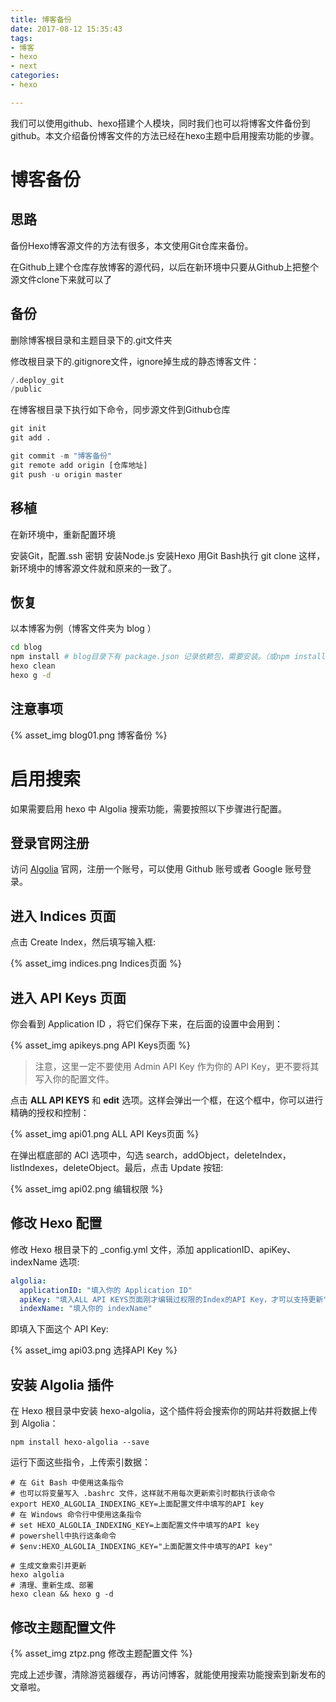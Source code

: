 ```yaml
---
title: 博客备份
date: 2017-08-12 15:35:43
tags: 
- 博客 
- hexo 
- next
categories: 
- hexo

---
```


我们可以使用github、hexo搭建个人模块，同时我们也可以将博客文件备份到github。本文介绍备份博客文件的方法已经在hexo主题中启用搜索功能的步骤。

<!-- more -->


# 博客备份

## 思路

备份Hexo博客源文件的方法有很多，本文使用Git仓库来备份。

在Github上建个仓库存放博客的源代码，以后在新环境中只要从Github上把整个源文件clone下来就可以了

## 备份

删除博客根目录和主题目录下的.git文件夹

修改根目录下的.gitignore文件，ignore掉生成的静态博客文件：

``` python
/.deploy_git
/public
```

在博客根目录下执行如下命令，同步源文件到Github仓库

``` python
git init
git add .

git commit -m "博客备份"
git remote add origin [仓库地址]
git push -u origin master
```

## 移植

在新环境中，重新配置环境

安装Git，配置.ssh 密钥
安装Node.js
安装Hexo
用Git Bash执行
git clone
这样，新环境中的博客源文件就和原来的一致了。

## 恢复

以本博客为例（博客文件夹为 blog ）

``` bash
cd blog
npm install # blog目录下有 package.json 记录依赖包，需要安装。（或npm install 软件包... 逐个安装）
hexo clean
hexo g -d
```

## 注意事项

{% asset_img blog01.png 博客备份 %}


# 启用搜索


如果需要启用 hexo 中 Algolia 搜索功能，需要按照以下步骤进行配置。

## 登录官网注册

访问 [Algolia](https://Algolia) 官网，注册一个账号，可以使用 Github 账号或者 Google 账号登录。

## 进入 Indices 页面

点击 Create Index，然后填写输入框:

{% asset_img indices.png Indices页面 %}

## 进入 API Keys 页面

你会看到 Application ID ，将它们保存下来，在后面的设置中会用到：

{% asset_img apikeys.png API Keys页面 %}

>注意，这里一定不要使用 Admin API Key 作为你的 API Key，更不要将其写入你的配置文件。

点击 **ALL API KEYS** 和 **edit** 选项。这样会弹出一个框，在这个框中，你可以进行精确的授权和控制：

{% asset_img api01.png ALL API Keys页面 %}

在弹出框底部的 ACl 选项中，勾选 search，addObject，deleteIndex，listIndexes，deleteObject。最后，点击 Update 按钮:

{% asset_img api02.png 编辑权限 %}


## 修改 Hexo 配置

修改 Hexo 根目录下的 _config.yml 文件，添加 applicationID、apiKey、indexName 选项:

```yaml
algolia:
  applicationID: "填入你的 Application ID"
  apiKey: "填入ALL API KEYS页面刚才编辑过权限的Index的API Key，才可以支持更新"
  indexName: "填入你的 indexName"
```

即填入下面这个 API Key:

{% asset_img api03.png 选择API Key %}

## 安装 Algolia 插件

在 Hexo 根目录中安装 hexo-algolia，这个插件将会搜索你的网站并将数据上传到 Algolia：

```shell
npm install hexo-algolia --save
```

运行下面这些指令，上传索引数据：

```shell
# 在 Git Bash 中使用这条指令
# 也可以将变量写入 .bashrc 文件，这样就不用每次更新索引时都执行该命令
export HEXO_ALGOLIA_INDEXING_KEY=上面配置文件中填写的API key 
# 在 Windows 命令行中使用这条指令
# set HEXO_ALGOLIA_INDEXING_KEY=上面配置文件中填写的API key    
# powershell中执行这条命令
# $env:HEXO_ALGOLIA_INDEXING_KEY="上面配置文件中填写的API key"

# 生成文章索引并更新
hexo algolia
# 清理、重新生成、部署
hexo clean && hexo g -d
```
## 修改主题配置文件

{% asset_img ztpz.png 修改主题配置文件 %}

完成上述步骤，清除游览器缓存，再访问博客，就能使用搜索功能搜索到新发布的文章啦。
